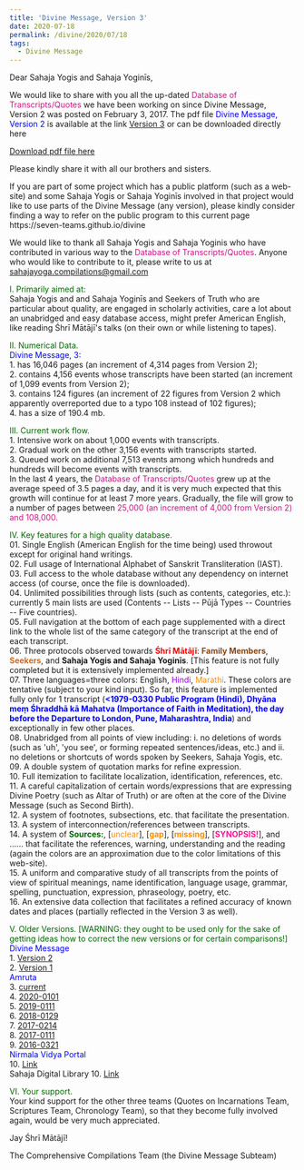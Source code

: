 ```yaml
---
title: 'Divine Message, Version 3'
date: 2020-07-18
permalink: /divine/2020/07/18
tags:
  - Divine Message
---
```

Dear Sahaja Yogis and Sahaja Yoginīs,  

We would like to share with you all the up-dated <font color="mediumvioletred">Database of Transcripts/Quotes</font> we have been working on since Divine Message, Version 2 was posted on February 3, 2017. The pdf file <font color="blue">Divine Message, Version 2</font> is available at the link
<a href="">Version 3</a>
or can be downloaded directly here 

[Download pdf file here](http://seven-teams.github.io/files/Divine_Message_Version3.pdf)

Please kindly share it with all our brothers and sisters. 

<p>
If you are part of some project which has a public platform (such as a web-site) and some Sahaja Yogis or Sahaja Yoginīs involved in that project would like to use parts of the Divine Message (any version), please kindly consider finding a way to refer on the public program to this current page<br>
https://seven-teams.github.io/divine
</p>

We would like to thank all Sahaja Yogis and Sahaja Yoginis who have contributed in various way to the <font color="mediumvioletred">Database of Transcripts/Quotes</font>. Anyone who would like to contribute to it, please write to us at sahajayoga.compilations@gmail.com

<p>
<font color="DarkGreen">I. Primarily aimed at:</font><br>
Sahaja Yogis and and Sahaja Yoginīs and Seekers of Truth who are particular about quality, are engaged in scholarly activities, care a lot about an unabridged and easy database access, might prefer American English, like reading Śhrī Mātājī's talks (on their own or while listening to tapes). 
</p>

<p>
<font color="DarkGreen">II. Numerical Data.</font><br>
<font color="blue"> Divine Message, 3:</font> <br>
1. has 16,046 pages (an increment of 4,314 pages from Version 2);<br>
2. contains 4,156 events whose transcripts have been started (an increment of 1,099 events from Version 2);<br>
3. contains 124 figures (an increment of 22 figures from Version 2 which apparently overreported due to a typo 108 instead of 102 figures);<br>
4. has a size of 190.4 mb.<br>
</p>

<p>
<font color="DarkGreen">III. Current work flow.</font><br>
1. Intensive work on about 1,000 events with transcripts.<br>
2. Gradual work on the other  3,156 events with transcripts started.<br>
3. Queued work on additional 7,513 events among which hundreds and hundreds will become events with transcripts.<br>
In the last 4 years, the <font color="mediumvioletred">Database of Transcripts/Quotes</font> grew up at the average speed of 3.5 pages a day, and it is very much expected that this growth will continue for at least 7 more years. Gradually, the file will grow to a number of pages between <font color="mediumvioletred">25,000 (an increment of 4,000 from Version 2) and 108,000.</font>
</p>

<p>
<font color="DarkGreen">IV. Key features for a high quality database.</font><br>
01. Single English (American English for the time being) used throwout except for original hand writings.<br>
02. Full usage of International Alphabet of Sanskrit Transliteration (IAST).<br>
03. Full access to the whole database without any dependency on internet access (of course, once the file is downloaded).<br>
04. Unlimited possibilities through lists (such as contents, categories, etc.): currently 5 main lists are used (Contents -- Lists -- Pūjā Types -- Countries -- Five countries).<br> 
05. Full navigation at the bottom of each page supplemented with a direct link to the whole list of the same category of the transcript at the end of each transcript.<br>
06. Three protocols observed towards <font color="red"><b>Śhrī Mātājī</b></font>: <font color="SaddleBrown"><b>Family Members</b></font>, <font color="Chocolate"><b>Seekers</b></font>, and <b>Sahaja Yogis and Sahaja Yoginīs</b>. [This feature is not fully completed but it is extensively implemented already.]<br>
07. Three languages=three colors: English, <font color="DarkViolet">Hindi</font>, <font color="DarkOrange">Marathi</font>. These colors are tentative (subject to your kind input). So far, this feature is implemented fully only for 1 transcript (<font color="blue"><b><1979-0330 Public Program (Hindi), Dhyāna meṃ Śhraddhā kā Mahatva (Importance of Faith in Meditation), the day before the Departure to London, Pune, Maharashtra, India</b></font>) and exceptionally in few other places.<br>
08. Unabridged from all points of view including: i. no deletions of words (such as 'uh', 'you see', or forming repeated sentences/ideas, etc.) and ii. no deletions or shortcuts of words spoken by Seekers, Sahaja Yogis, etc.<br>
09. A double system of quotation marks for refine expression.<br>
10. Full itemization to facilitate localization, identification, references, etc.<br>
11. A careful capitalization of certain words/expressions that are expressing Divine Poetry (such as Altar of Truth) or are often at the core of the Divine Message (such as Second Birth).<br>
12. A system of footnotes, subsections, etc. that facilitate the presentation.<br>
13. A system of interconnection/references between transcripts.<br>
14. A system of <font color="DarkGreen"><b>Sources:</b></font>, [<font color="DarkOrange">unclear</font>], [<font color="DarkOrange"><b>gap</b></font>], [<font color="DarkOrange"><b>missing</b></font>], [<font color="DeepPink"><b>SYNOPSIS!</b></font>], and ...... that facilitate the references, warning, understanding and the reading (again the colors are an approximation due to the color limitations of this web-site).<br>
15. A uniform and comparative study of all transcripts from the points of view of spiritual meanings, name identification, language usage, grammar, spelling, punctuation, expression, phraseology, poetry, etc.<br>
16. An extensive data collection that facilitates a refined accuracy of known dates and places (partially reflected in the Version 3 as well).<br>
</p>

<p>
<font color="DarkGreen">V. Older Versions. [WARNING: they ought to be used only for the sake of getting ideas how to correct the new versions or for certain comparisons!]</font><br>
<font color="blue"> Divine Message</font> <br>
1. <a href="https://drive.google.com/file/d/0B3izjZneKykscmg3cWRQR1E4dWM/view?usp=sharing">Version 2</a> <br>
2. <a href="https://drive.google.com/file/d/0B3izjZneKyksd0Vtc2p3WWpwcjA/view?usp=sharing">Version 1</a><br>
<font color="blue"> Amruta</font> <br>
3. <a href="https://www.amruta.org/transcripts-and-translations/">current</a><br>
4. <a href="https://drive.google.com/file/d/1D2YJv38DcOU5fqCss8Co_eEmzBFpGAWX/view?usp=sharing">2020-0101</a><br>
5. <a href="https://drive.google.com/file/d/1et_hDoht_X9RvCL3arXYyj_pjIXjRgM5/view?usp=sharing">2019-0111</a><br>
6. <a href="https://drive.google.com/file/d/1tKEGId5BR0GE4ry57YNthXojlUVSgFGd/view?usp=sharing">2018-0129</a><br>
7. <a href="https://drive.google.com/file/d/1bqjkzvHJGkpfmgt5dhEYAvom2o2LOcG2/view?usp=sharing">2017-0214</a><br>
8. <a href="https://drive.google.com/file/d/14g0NeM1bE57AgakgFDgjOOnH4oiQ12CN/view?usp=sharing">2017-0111</a><br>
9. <a href="https://drive.google.com/file/d/1UX7OLZZfoPKtsKUS_WnavbpuSsHyrX1z/view?usp=sharing">2016-0321</a><br>
<font color="blue"> Nirmala Vidya Portal</font> <br>
10. <a href="https://www.nirmalavidya.org/en">Link</a><br>
Sahaja Digital Library
10. <a href="https://library.sahajaworld.org/">Link</a><br>
</p>

<p>
<font color="DarkGreen">VI. Your support.</font><br>
Your kind support for the other three teams (Quotes on Incarnations Team, Scriptures Team, Chronology Team), so that they become fully involved again, would be very much appreciated. 
</p>
 
Jay Śhrī Mātājī!

The Comprehensive Compilations Team (the Divine Message Subteam)